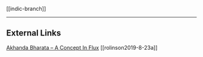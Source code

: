 [[indic-branch]]

---

## External Links
[Akhanda Bharata – A Concept In Flux](https://aryaakasha.com/2016/11/12/akhanda-bharata-a-concept-in-flux/)
[[rolinson2019-8-23a]]